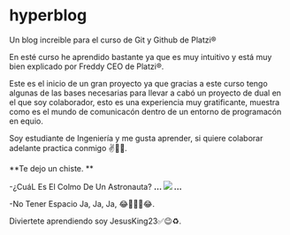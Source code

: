 # hyperblog
Un blog increible para el curso de Git y Github  de Platzi&reg;

En esté curso he aprendido bastante ya que es muy intuitivo y está muy bien explicado por Freddy CEO de Platzi&reg;.

Este es el inicio de un gran proyecto ya que gracias a este curso tengo algunas de las bases necesarias para llevar a cabó un proyecto de dual en el que soy colaborador, esto es una experiencia muy gratificante, muestra como es el mundo de comunicacón dentro de un entorno de programacón en equio.

Soy estudiante de Ingeniería y me gusta aprender, si quiere colaborar adelante practica conmigo ✌👅🤙.

**Te dejo un chiste.
**

-¿CuáL Es El Colmo De Un Astronauta?
**...
![](https://i.pinimg.com/originals/a5/11/59/a511596a09dbcf1d0017f94c7cf1caa5.jpg)
...**

-No Tener Espacio Ja, Ja, Ja, 😂🤣🤮🤣😂.

Diviertete aprendiendo soy JesusKing23✅😉♻.
